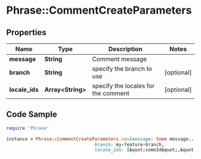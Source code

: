 # Phrase::CommentCreateParameters

## Properties

Name | Type | Description | Notes
------------ | ------------- | ------------- | -------------
**message** | **String** | Comment message | 
**branch** | **String** | specify the branch to use | [optional] 
**locale_ids** | **Array&lt;String&gt;** | specify the locales for the comment | [optional] 

## Code Sample

```ruby
require 'Phrase'

instance = Phrase::CommentCreateParameters.new(message: Some message...,
                                 branch: my-feature-branch,
                                 locale_ids: [&quot;someId&quot;,&quot;someOtherId&quot;])
```


